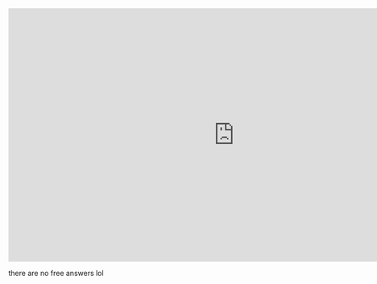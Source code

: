 <iframe width="896" height="504" src="https://www.youtube.com/embed/dQw4w9WgXcQ" title="YouTube video player" frameborder="0" allow="accelerometer; autoplay=1; clipboard-write; encrypted-media; gyroscope; picture-in-picture" allowfullscreen></iframe>

there are no free answers lol
